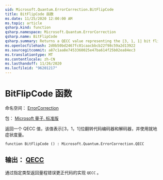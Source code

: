```yaml
---
uid: Microsoft.Quantum.ErrorCorrection.BitFlipCode
title: BitFlipCode 函数
ms.date: 11/25/2020 12:00:00 AM
ms.topic: article
qsharp.kind: function
qsharp.namespace: Microsoft.Quantum.ErrorCorrection
qsharp.name: BitFlipCode
qsharp.summary: Returns a QECC value representing the ⟦3, 1, 1⟧ bit flip code encoder and decoder with in-place syndrome measurement.
ms.openlocfilehash: 2d0b50bd2467fc01caacbbcb22f98c59a2d13922
ms.sourcegitcommit: a87c1aa8e7453360025e47ba614f25b02ea84ec3
ms.translationtype: MT
ms.contentlocale: zh-CN
ms.lasthandoff: 11/26/2020
ms.locfileid: "96201217"
---
```

# <a name="bitflipcode-function"></a>BitFlipCode 函数

命名空间： [ErrorCorrection](xref:Microsoft.Quantum.ErrorCorrection)

包： [Microsoft 量子. 标准版](https://nuget.org/packages/Microsoft.Quantum.Standard)


返回一个 QECC 值，该值表示⟦3，1，1⟧位翻转代码编码器和解码器，并使用就地症状度量。

```qsharp
function BitFlipCode () : Microsoft.Quantum.ErrorCorrection.QECC
```


## <a name="output--qecc"></a>输出： [QECC](xref:Microsoft.Quantum.ErrorCorrection.QECC)

通过指定类型返回量程错误更正代码的实现 `QECC` 。